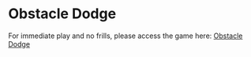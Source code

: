 # Obstacle Dodge

For immediate play and no frills, please access the game here: [Obstacle Dodge](http://curran-unity-games.s3-website-us-east-1.amazonaws.com/)
